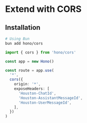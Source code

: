 # Extend with CORS

## Installation

```sh
# Using Bun
bun add hono/cors
```

```ts
import { cors } from 'hono/cors'

const app = new Hono()

const route = app.use(
  '*',
  cors({
    origin: '*',
    exposeHeaders: [
      'Houston-ChatId',
      'Houston-AssistantMessageId',
      'Houston-UserMessageId',
    ],
  })
)
```
